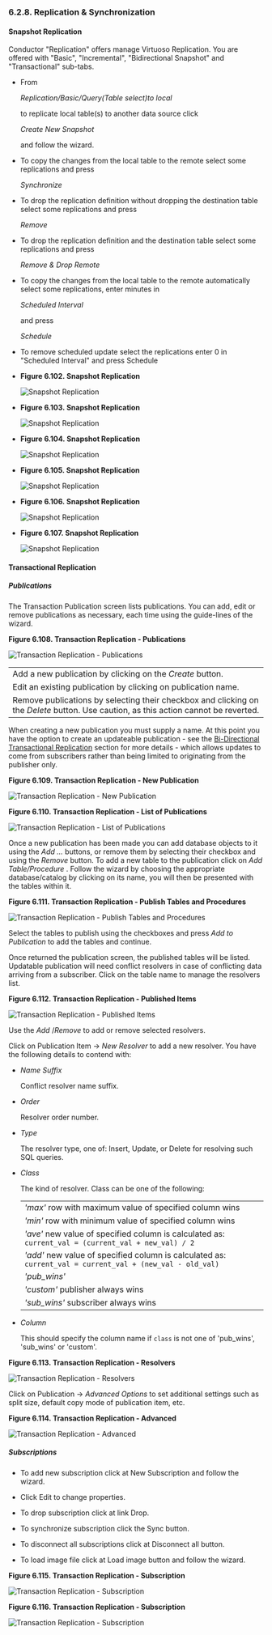 <div>

<div>

<div>

<div>

### 6.2.8. Replication & Synchronization

</div>

</div>

</div>

<div>

<div>

<div>

<div>

#### Snapshot Replication

</div>

</div>

</div>

<div>

Conductor "Replication" offers manage Virtuoso Replication. You are
offered with "Basic", "Incremental", "Bidirectional Snapshot" and
"Transactional" sub-tabs.

<div>

- From

  <span class="emphasis">*Replication/Basic/Query(Table select)to
  local*</span>

  to replicate local table(s) to another data source click

  <span class="emphasis">*Create New Snapshot*</span>

  and follow the wizard.

- To copy the changes from the local table to the remote select some
  replications and press

  <span class="emphasis">*Synchronize*</span>

- To drop the replication definition without dropping the destination
  table select some replications and press

  <span class="emphasis">*Remove*</span>

- To drop the replication definition and the destination table select
  some replications and press

  <span class="emphasis">*Remove & Drop Remote*</span>

- To copy the changes from the local table to the remote automatically
  select some replications, enter minutes in

  <span class="emphasis">*Scheduled Interval*</span>

  and press

  <span class="emphasis">*Schedule*</span>

- To remove scheduled update select the replications enter 0 in
  "Scheduled Interval" and press Schedule

</div>

- <div>

  <div>

  **Figure 6.102. Snapshot Replication**

  <div>

  <div>

  ![Snapshot Replication](images/ui/replt_ss_01.png)

  </div>

  </div>

  </div>

    

  </div>

- <div>

  <div>

  **Figure 6.103. Snapshot Replication**

  <div>

  <div>

  ![Snapshot Replication](images/ui/replt_ss_add_01.png)

  </div>

  </div>

  </div>

    

  </div>

- <div>

  <div>

  **Figure 6.104. Snapshot Replication**

  <div>

  <div>

  ![Snapshot Replication](images/ui/replt_ss_add_02.png)

  </div>

  </div>

  </div>

    

  </div>

- <div>

  <div>

  **Figure 6.105. Snapshot Replication**

  <div>

  <div>

  ![Snapshot Replication](images/ui/replt_ss_add_03.png)

  </div>

  </div>

  </div>

    

  </div>

- <div>

  <div>

  **Figure 6.106. Snapshot Replication**

  <div>

  <div>

  ![Snapshot Replication](images/ui/replt_ss_add_05.png)

  </div>

  </div>

  </div>

    

  </div>

- <div>

  <div>

  **Figure 6.107. Snapshot Replication**

  <div>

  <div>

  ![Snapshot Replication](images/ui/replt_ss_add_06.png)

  </div>

  </div>

  </div>

    

  </div>

</div>

</div>

<div>

<div>

<div>

<div>

#### Transactional Replication

</div>

</div>

</div>

<div>

<div>

<div>

<div>

##### Publications

</div>

</div>

</div>

The Transaction Publication screen lists publications. You can add, edit
or remove publications as necessary, each time using the guide-lines of
the wizard.

<div>

<div>

**Figure 6.108. Transaction Replication - Publications**

<div>

<div>

![Transaction Replication - Publications](images/ui/repltranspub001.png)

</div>

</div>

</div>

  

</div>

|                                                                                                                                                                    |
|--------------------------------------------------------------------------------------------------------------------------------------------------------------------|
| Add a new publication by clicking on the <span class="emphasis">*Create*</span> button.                                                                            |
| Edit an existing publication by clicking on publication name.                                                                                                      |
| Remove publications by selecting their checkbox and clicking on the <span class="emphasis">*Delete*</span> button. Use caution, as this action cannot be reverted. |

When creating a new publication you must supply a name. At this point
you have the option to create an updateable publication - see the
<a href="bidirtransrepl.html" class="link"
title="13.3.6. Bi-Directional Transactional Replication">Bi-Directional
Transactional Replication</a> section for more details - which allows
updates to come from subscribers rather than being limited to
originating from the publisher only.

<div>

<div>

**Figure 6.109. Transaction Replication - New Publication**

<div>

<div>

![Transaction Replication - New
Publication](images/ui/repltranspub002.png)

</div>

</div>

</div>

  

</div>

<div>

<div>

**Figure 6.110. Transaction Replication - List of Publications**

<div>

<div>

![Transaction Replication - List of
Publications](images/ui/repltranspub002a.png)

</div>

</div>

</div>

  

</div>

Once a new publication has been made you can add database objects to it
using the <span class="emphasis">*Add ...*</span> buttons, or remove
them by selecting their checkbox and using the
<span class="emphasis">*Remove*</span> button. To add a new table to the
publication click on <span class="emphasis">*Add Table/Procedure*</span>
. Follow the wizard by choosing the appropriate database/catalog by
clicking on its name, you will then be presented with the tables within
it.

<div>

<div>

**Figure 6.111. Transaction Replication - Publish Tables and
Procedures**

<div>

<div>

![Transaction Replication - Publish Tables and
Procedures](images/ui/repltranspub003.png)

</div>

</div>

</div>

  

</div>

Select the tables to publish using the checkboxes and press
<span class="emphasis">*Add to Publication*</span> to add the tables and
continue.

Once returned the publication screen, the published tables will be
listed. Updatable publication will need conflict resolvers in case of
conflicting data arriving from a subscriber. Click on the table name to
manage the resolvers list.

<div>

<div>

**Figure 6.112. Transaction Replication - Published Items**

<div>

<div>

![Transaction Replication - Published
Items](images/ui/repltranspub004.png)

</div>

</div>

</div>

  

</div>

Use the <span class="emphasis">*Add*</span>
/<span class="emphasis">*Remove*</span> to add or remove selected
resolvers.

Click on Publication Item -\> <span class="emphasis">*New
Resolver*</span> to add a new resolver. You have the following details
to contend with:

<div>

- <span class="emphasis">*Name Suffix*</span>

  Conflict resolver name suffix.

- <span class="emphasis">*Order*</span>

  Resolver order number.

- <span class="emphasis">*Type*</span>

  The resolver type, one of: Insert, Update, or Delete for resolving
  such SQL queries.

- <span class="emphasis">*Class*</span>

  The kind of resolver. Class can be one of the following:

  |                                                                                                                                          |
  |------------------------------------------------------------------------------------------------------------------------------------------|
  | <span class="emphasis">*'max'*</span> row with maximum value of specified column wins                                                    |
  | <span class="emphasis">*'min'*</span> row with minimum value of specified column wins                                                    |
  | <span class="emphasis">*'ave'*</span> new value of specified column is calculated as: `current_val = (current_val + new_val) / 2`        |
  | <span class="emphasis">*'add'*</span> new value of specified column is calculated as: `current_val = current_val + (new_val - old_val) ` |
  | <span class="emphasis">*'pub_wins'*</span>                                                                                               |
  | <span class="emphasis">*'custom'*</span> publisher always wins                                                                           |
  | <span class="emphasis">*'sub_wins'*</span> subscriber always wins                                                                        |

- <span class="emphasis">*Column*</span>

  This should specify the column name if `class` is not one of
  'pub_wins', 'sub_wins' or 'custom'.

</div>

<div>

<div>

**Figure 6.113. Transaction Replication - Resolvers**

<div>

<div>

![Transaction Replication - Resolvers](images/ui/repltranspub006.png)

</div>

</div>

</div>

  

</div>

Click on Publication -\> <span class="emphasis">*Advanced
Options*</span> to set additional settings such as split size, default
copy mode of publication item, etc.

<div>

<div>

**Figure 6.114. Transaction Replication - Advanced**

<div>

<div>

![Transaction Replication - Advanced](images/ui/repltranspub005.png)

</div>

</div>

</div>

  

</div>

</div>

<div>

<div>

<div>

<div>

##### Subscriptions

</div>

</div>

</div>

<div>

- To add new subscription click at New Subscription and follow the
  wizard.

- Click Edit to change properties.

- To drop subscription click at link Drop.

- To synchronize subscription click the Sync button.

- To disconnect all subscriptions click at Disconnect all button.

- To load image file click at Load image button and follow the wizard.

</div>

<div>

<div>

**Figure 6.115. Transaction Replication - Subscription**

<div>

<div>

![Transaction Replication -
Subscription](images/ui/replt_trans_sub_01.png)

</div>

</div>

</div>

  

</div>

<div>

<div>

**Figure 6.116. Transaction Replication - Subscription**

<div>

<div>

![Transaction Replication -
Subscription](images/ui/replt_trans_sub_02.png)

</div>

</div>

</div>

  

</div>

</div>

</div>

</div>
